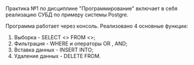 Практика №1 по дисциплине "Программирование" включает в себя реализацию СУБД по примеру системы Postgre.

Программа работает через консоль. Реализовано 4 основные функции: 
  1. Выборка - SELECT <> FROM <>; 
  2. Фильтрация - WHERE и операторы OR , AND; 
  3. Вставка данных - INSERT INTO;
  4. Удаление данных - DELETE FROM.
